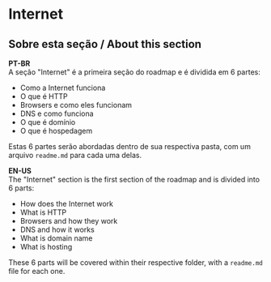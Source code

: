 # Internet
## Sobre esta seção / About this section

**PT-BR**  
A seção "Internet" é a primeira seção do roadmap e é dividida em 6 partes:
- Como a Internet funciona
- O que é HTTP
- Browsers e como eles funcionam
- DNS e como funciona
- O que é domínio
- O que é hospedagem

Estas 6 partes serão abordadas dentro de sua respectiva pasta, com um arquivo `readme.md` para cada uma delas.

**EN-US**  
The "Internet" section is the first section of the roadmap and is divided into 6 parts:
- How does the Internet work
- What is HTTP
- Browsers and how they work
- DNS and how it works
- What is domain name
- What is hosting

These 6 parts will be covered within their respective folder, with a `readme.md` file for each one.
